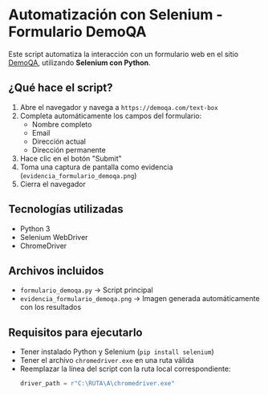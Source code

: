 # Automatización con Selenium - Formulario DemoQA

Este script automatiza la interacción con un formulario web en el sitio [DemoQA](https://demoqa.com/text-box), utilizando **Selenium con Python**.

## ¿Qué hace el script?

1. Abre el navegador y navega a `https://demoqa.com/text-box`
2. Completa automáticamente los campos del formulario:
   - Nombre completo
   - Email
   - Dirección actual
   - Dirección permanente
3. Hace clic en el botón "Submit"
4. Toma una captura de pantalla como evidencia (`evidencia_formulario_demoqa.png`)
5. Cierra el navegador

## Tecnologías utilizadas

- Python 3
- Selenium WebDriver
- ChromeDriver

## Archivos incluidos

- `formulario_demoqa.py` → Script principal
- `evidencia_formulario_demoqa.png` → Imagen generada automáticamente con los resultados

## Requisitos para ejecutarlo

- Tener instalado Python y Selenium (`pip install selenium`)
- Tener el archivo `chromedriver.exe` en una ruta válida
- Reemplazar la línea del script con la ruta local correspondiente:
  ```python
  driver_path = r"C:\RUTA\A\chromedriver.exe"
